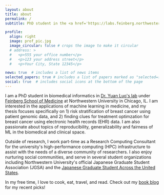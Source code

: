```yaml
---
layout: about
title: about
permalink: /
subtitle: PhD student in the <a href='https://labs.feinberg.northwestern.edu/luolab/'>Luo Lab</a>, Northwestern University, Chicago, IL

profile:
  align: right
  image: prof_pic.jpg
  image_circular: false # crops the image to make it circular
  # address: >
  #   <p>555 your office number</p>
  #   <p>123 your address street</p>
  #   <p>Your City, State 12345</p>

news: true  # includes a list of news items
selected_papers: true # includes a list of papers marked as "selected={true}"
social: true  # includes social icons at the bottom of the page
---
```


I am a PhD student in biomedical informatics in [Dr. Yuan Luo's lab](https://labs.feinberg.northwestern.edu/luolab/) under [Feinberg School of Medicine](https://www.feinberg.northwestern.edu/) at Northwestern University in Chicago, IL. I am interested in the applications of machine learning in medicine, and my thesis focuses specifically on 1) risk stratification of breast cancer using patient genomic data, and 2) finding clues for treatment optimzation for breast cancer using electronic health records (EHR) data. I am also passionate about topics of reproducibility, generalizability and fairness of ML in the biomedical and clinical space. 

Outside of research, I work part-time as a Research Computing Consultant for the university's high-performance computing (HPC) infrastructure to assist with the needs of a diverse community of researchers. I also enjoy nurturing social communities, and serve in several student organizations including Northwestern University's official Japanese Graduate Student Association (JGSA) and the [Japanese Graduate Student Across the United States](https://gakuiryugaku.net/). 

In my free time, I love to cook, eat, travel, and read. Check out my [book blog](https://sayadennis.github.io/blog/) for my recent picks! 

<!-- Write your biography here. Tell the world about yourself. Link to your favorite [subreddit](http://reddit.com). You can put a picture in, too. The code is already in, just name your picture `prof_pic.jpg` and put it in the `img/` folder.

Put your address / P.O. box / other info right below your picture. You can also disable any these elements by editing `profile` property of the YAML header of your `_pages/about.md`. Edit `_bibliography/papers.bib` and Jekyll will render your [publications page](/al-folio/publications/) automatically.

Link to your social media connections, too. This theme is set up to use [Font Awesome icons](http://fortawesome.github.io/Font-Awesome/) and [Academicons](https://jpswalsh.github.io/academicons/), like the ones below. Add your Facebook, Twitter, LinkedIn, Google Scholar, or just disable all of them. -->
